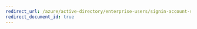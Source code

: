 ```yaml
---
redirect_url: /azure/active-directory/enterprise-users/signin-account-support
redirect_document_id: true
---
```

